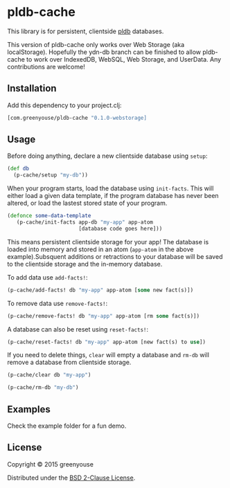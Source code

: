# pldb-cache

This library is for persistent, clientside
[pldb](https://github.com/clojure/core.logic) databases.

This version of pldb-cache only works over Web Storage (aka
localStorage). Hopefully the ydn-db branch can be finished to allow
pldb-cache to work over IndexedDB, WebSQL, Web Storage, and
UserData. Any contributions are welcome!

## Installation

Add this dependency to your project.clj:
```clj
[com.greenyouse/pldb-cache "0.1.0-webstorage]
```

## Usage

Before doing anything, declare a new clientside database using `setup`:

```clj
(def db
  (p-cache/setup "my-db"))
```

When your program starts, load the database using `init-facts`. This
will either load a given data template, if the  program database has
never been altered, or load the lastest stored state of your program. 

```clj
(defonce some-data-template
   (p-cache/init-facts app-db "my-app" app-atom
                       [database code goes here]))
```

This means persistent clientside storage for your app! The database is
loaded into memory and stored in an atom (`app-atom` in the above
example).Subsquent additions or retractions to your database will be
saved to the clientside storage and the in-memory database.

To add data use `add-facts!`:

```clj
(p-cache/add-facts! db "my-app" app-atom [some new fact(s)])
```

To remove data use `remove-facts!`:

```clj
(p-cache/remove-facts! db "my-app" app-atom [rm some fact(s)])
```

A database can also be reset using `reset-facts!`:

```clj
(p-cache/reset-facts! db "my-app" app-atom [new fact(s) to use])
```

If you need to delete things, `clear` will empty a database and `rm-db`
will remove a database from clientside storage.

```clj
(p-cache/clear db "my-app")

(p-cache/rm-db "my-db")
```

## Examples

Check the example folder for a fun demo.


## License

Copyright © 2015 greenyouse

Distributed under the [BSD 2-Clause License](http://www.opensource.org/licenses/BSD-2-Clause).
